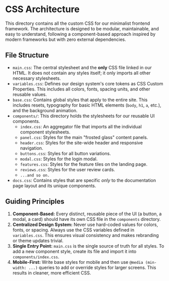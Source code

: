 # CSS Architecture

This directory contains all the custom CSS for our minimalist frontend framework. The architecture is designed to be modular, maintainable, and easy to understand, following a component-based approach inspired by modern frameworks but with zero external dependencies.

## File Structure

-   `main.css`: The central stylesheet and the **only** CSS file linked in our HTML. It does not contain any styles itself; it only imports all other necessary stylesheets.
-   `variables.css`: Defines our design system's core tokens as CSS Custom Properties. This includes all colors, fonts, spacing units, and other reusable values.
-   `base.css`: Contains global styles that apply to the entire site. This includes resets, typography for basic HTML elements (`body`, `h1`, `a`, etc.), and the background animation.
-   `components/`: This directory holds the stylesheets for our reusable UI components.
    -   `index.css`: An aggregator file that imports all the individual component stylesheets.
    -   `panel.css`: Styles for the main "frosted glass" content panels.
    -   `header.css`: Styles for the site-wide header and responsive navigation.
    -   `buttons.css`: Styles for all button variations.
    -   `modal.css`: Styles for the login modal.
    -   `features.css`: Styles for the feature tiles on the landing page.
    -   `reviews.css`: Styles for the user review cards.
    -   `...and so on.`
-   `docs.css`: Contains styles that are specific *only* to the documentation page layout and its unique components.

## Guiding Principles

1.  **Component-Based:** Every distinct, reusable piece of the UI (a button, a modal, a card) should have its own CSS file in the `components` directory.
2.  **Centralized Design System:** Never use hard-coded values for colors, fonts, or spacing. Always use the CSS variables defined in `variables.css`. This ensures visual consistency and makes rebranding or theme updates trivial.
3.  **Single Entry Point:** `main.css` is the single source of truth for all styles. To add a new component style, create its file and import it into `components/index.css`.
4.  **Mobile-First:** Write base styles for mobile and then use `@media (min-width: ...)` queries to add or override styles for larger screens. This results in cleaner, more efficient CSS. 
